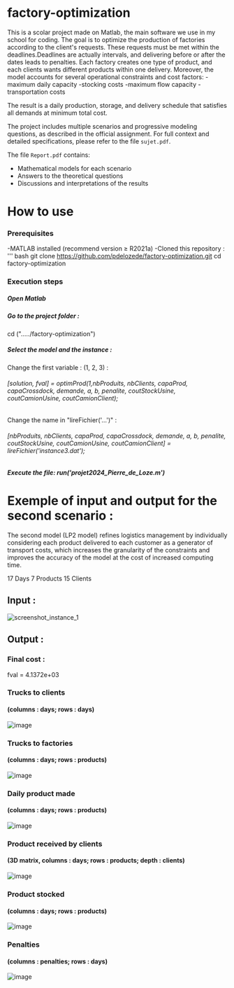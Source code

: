# factory-optimization
This is a scolar project made on Matlab, the main software we use in my school for coding. The goal is to optimize the production of factories according to the client's requests. These requests must be met within the deadlines.Deadlines are actually intervals, and delivering before or after the dates leads to penalties.
Each factory creates one type of product, and each clients wants different products within one delivery.
Moreover, the model accounts for several operational constraints and cost factors:
-maximum daily capacity
-stocking costs
-maximum flow capacity
-transportation costs

The result is a daily production, storage, and delivery schedule that satisfies all demands at minimum total cost.


The project includes multiple scenarios and progressive modeling questions, as described in the official assignment.
For full context and detailed specifications, please refer to the file `sujet.pdf`.

The file `Report.pdf` contains:
- Mathematical models for each scenario
- Answers to the theoretical questions
- Discussions and interpretations of the results

# How to use
### Prerequisites

-MATLAB installed (recommend version ≥ R2021a)
-Cloned this repository :
''' bash
git clone https://github.com/pdelozede/factory-optimization.git
cd factory-optimization

### Execution steps
##### Open Matlab
##### Go to the project folder : 
cd ("...../factory-optimization")
##### Select the model and the instance :
Change the first variable : (1, 2, 3) :
###### [solution, fval] = optimProd(1,nbProduits, nbClients, capaProd, capaCrossdock, demande, a, b, penalite, coutStockUsine, coutCamionUsine, coutCamionClient);
Change the name in "lireFichier('...')" :
###### [nbProduits, nbClients, capaProd, capaCrossdock, demande, a, b, penalite, coutStockUsine, coutCamionUsine, coutCamionClient] = lireFichier('instance3.dat');

##### Execute the file: run('projet2024_Pierre_de_Loze.m')


# Exemple of input and output for the second scenario :  
The second model (LP2 model) refines logistics management by individually considering each product delivered to each customer as a generator of transport costs, which increases the granularity of the constraints and improves the accuracy of the model at the cost of increased computing time.

17 Days
7 Products
15 Clients

 
## Input :
![screenshot_instance_1](https://github.com/user-attachments/assets/5e20e10a-ee77-43e0-a800-c2187c72a8a4)



## Output :

### Final cost :
fval = 4.1372e+03


### Trucks to clients
#### (columns : days; rows : days)
![image](https://github.com/user-attachments/assets/ccf5a40b-fb37-470d-a0f7-7eafbf0bb0cd)



### Trucks to factories 
#### (columns : days; rows : products)
![image](https://github.com/user-attachments/assets/421ccc24-c75b-4a9f-9552-63d5151e7a06)



### Daily product made
#### (columns : days; rows : products)
![image](https://github.com/user-attachments/assets/0556239c-2bbe-4932-b1ff-2ede7436e380)



### Product received by clients
#### (3D matrix, columns : days; rows : products; depth : clients)
![image](https://github.com/user-attachments/assets/d3cd402f-443f-4142-8b10-50614357f24a)



### Product stocked 
#### (columns : days; rows : products)
![image](https://github.com/user-attachments/assets/3caba8c8-0f4a-4202-9164-466826b90dbc)



### Penalties
#### (columns : penalties; rows : days)
![image](https://github.com/user-attachments/assets/aae97735-5d14-40a9-97ae-38f22a205ef4)


